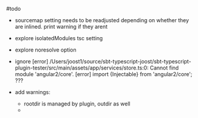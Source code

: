 #todo

- sourcemap setting needs to be readjusted depending on whether they are inlined. print warning if they arent

- explore isolatedModules tsc setting
- explore noresolve option
- ignore [error] /Users/joost1/source/sbt-typescript-joost/sbt-typescript-plugin-tester/src/main/assets/app/services/store.ts:0: Cannot find module 'angular2/core'.
         [error] import {Injectable} from 'angular2/core'; ???



- add warnings:
  - rootdir is managed by plugin, outdir as well
  - 